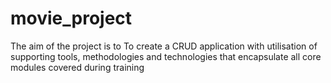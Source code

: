 # movie_project
The aim of the project is to To create a CRUD application with utilisation of supporting tools,
methodologies and technologies that encapsulate all core modules
covered during training
